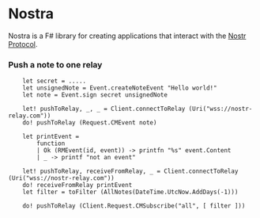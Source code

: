 # Nostra

Nostra is a F# library for creating applications that interact with the [Nostr Protocol](https://github.com/nostr-protocol/nostr).

### Push a note to one relay
```f#
    let secret = ..... 
    let unsignedNote = Event.createNoteEvent "Hello world!"
    let note = Event.sign secret unsignedNote
    
    let! pushToRelay, _, _ = Client.connectToRelay (Uri("wss://nostr-relay.com")) 
    do! pushToRelay (Request.CMEvent note)
```

```f#
    let printEvent = 
        function
        | Ok (RMEvent(id, event)) -> printfn "%s" event.Content
        | _ -> printf "not an event"
        
    let! pushToRelay, receiveFromRelay, _ = Client.connectToRelay (Uri("wss://nostr-relay.com")) 
    do! receiveFromRelay printEvent
    let filter = toFilter (AllNotes(DateTime.UtcNow.AddDays(-1)))

    do! pushToRelay (Client.Request.CMSubscribe("all", [ filter ]))
```